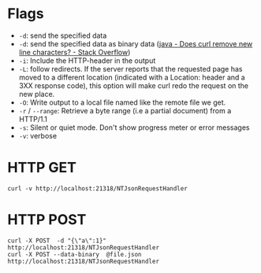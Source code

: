


Flags
=====

* `-d`: send the specified data
* `-d`: send the specified data as binary data ([java - Does curl remove new line characters? - Stack Overflow](http://stackoverflow.com/questions/17456584/does-curl-remove-new-line-characters))
* `-i`: Include the HTTP-header in the  output
* `-L`: follow redirects. If  the  server  reports  that  the requested page has moved to a different location (indicated with a Location: header and a 3XX response code), this option will make curl redo the request on the new place.
* `-O`: Write output to a local file named like the remote file we get.
* `-r` / `--range`: Retrieve a byte range (i.e a partial document) from a HTTP/1.1
* `-s`: Silent or quiet  mode. Don't show progress meter or error messages
* `-v`: verbose



HTTP GET
========

```
curl -v http://localhost:21318/NTJsonRequestHandler
```

HTTP POST
=========

```
curl -X POST  -d "{\"a\":1}" http://localhost:21318/NTJsonRequestHandler
curl -X POST --data-binary  @file.json http://localhost:21318/NTJsonRequestHandler
```


